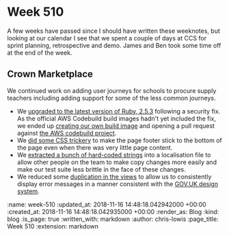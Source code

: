 Week 510
========

A few weeks have passed since I should have written these weeknotes, but looking at our calendar I see that we spent a couple of days at CCS for sprint planning, retrospective and demo. James and Ben took some time off at the end of the week.

## Crown Marketplace

We continued work on adding user journeys for schools to procure supply teachers including adding support for some of the less common journeys.

- We [upgraded to the latest version of Ruby, 2.5.3](https://github.com/Crown-Commercial-Service/crown-marketplace/commit/772153d7f3e95fc52c54ae73982c96537eae1ac9) following a security fix. As the official AWS Codebuild build images hadn't yet included the fix, we ended up [creating our own build image](https://github.com/Crown-Commercial-Service/CMpDevBuildImage_Ruby) and opening a pull request against [the AWS codebuild project](https://github.com/aws/aws-codebuild-docker-images/issues/133).
- We [did some CSS trickery](https://github.com/Crown-Commercial-Service/crown-marketplace/commit/ca85e0870a98f33ee69cb33fac8f3b9f80afb19e) to make the page footer stick to the bottom of the page even when there was very little page content.
- We [extracted a bunch of hard-coded strings](https://github.com/Crown-Commercial-Service/crown-marketplace/commit/eacd512b13a84061787f1d9899839f9a91237e1e) into a localisation file to allow other people on the team to make copy changes more easily and make our test suite less brittle in the face of these changes.
- We reduced some [duplication in the views](https://github.com/Crown-Commercial-Service/crown-marketplace/commit/5d3db187ff46a3c9564cc44992271093e683c3a6) to allow us to consistently display error messages in a manner consistent with the [GOV.UK design system](https://design-system.service.gov.uk/).



<!-- add content here -->

:name: week-510
:updated_at: 2018-11-16 14:48:18.042942000 +00:00
:created_at: 2018-11-16 14:48:18.042935000 +00:00
:render_as: Blog
:kind: blog
:is_page: true
:written_with: markdown
:author: chris-lowis
:page_title: Week 510
:extension: markdown

